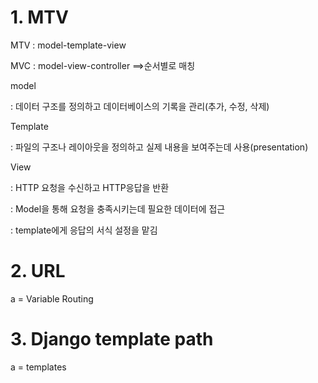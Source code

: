 # 1. MTV

MTV : model-template-view

MVC : model-view-controller  ==>순서별로 매칭



model

: 데이터 구조를 정의하고 데이터베이스의 기록을 관리(추가, 수정, 삭제)

Template

: 파일의 구조나 레이아웃을 정의하고 실제 내용을 보여주는데 사용(presentation)

View

 : HTTP 요청을 수신하고 HTTP응답을 반환

: Model을 통해 요청을 충족시키는데 필요한 데이터에 접근

 : template에게 응답의 서식 설정을 맡김

# 2. URL

a = Variable Routing

# 3. Django template path

a = templates